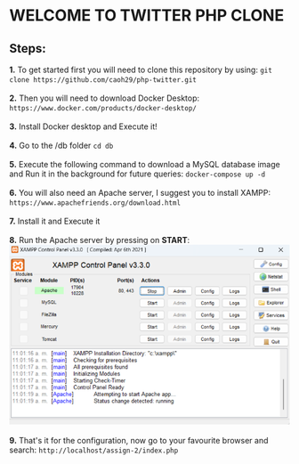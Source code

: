 # WELCOME TO TWITTER PHP CLONE

## Steps:

**1.** To get started first you will need to clone this repository by using:
`git clone https://github.com/caoh29/php-twitter.git`
\
\
**2.** Then you will need to download Docker Desktop:
`https://www.docker.com/products/docker-desktop/`
\
\
**3.** Install Docker desktop and Execute it!
\
\
**4.** Go to the /db folder
`cd db`
\
\
**5.** Execute the following command to download a MySQL database image and Run it in the background for future queries:
`docker-compose up -d`
\
\
**6.** You will also need an Apache server, I suggest you to install XAMPP:
`https://www.apachefriends.org/download.html`
\
\
**7.** Install it and Execute it
\
\
**8.** Run the Apache server by pressing on **START**:
\
![alt text](./images/xampp_example.png)
\
\
**9.** That's it for the configuration, now go to your favourite browser and search:
`http://localhost/assign-2/index.php`
